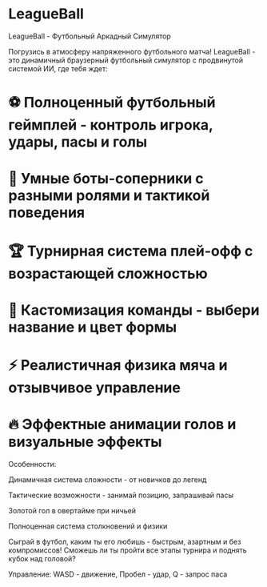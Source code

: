 # LeagueBall
LeagueBall - Футбольный Аркадный Симулятор

Погрузись в атмосферу напряженного футбольного матча! LeagueBall - это динамичный браузерный футбольный симулятор с продвинутой системой ИИ, где тебя ждет:


# ⚽ Полноценный футбольный геймплей - контроль игрока, удары, пасы и голы
# 🤖 Умные боты-соперники с разными ролями и тактикой поведения
# 🏆 Турнирная система плей-офф с возрастающей сложностью
# 🎨 Кастомизация команды - выбери название и цвет формы
# ⚡ Реалистичная физика мяча и отзывчивое управление
# 🔥 Эффектные анимации голов и визуальные эффекты

Особенности:

Динамичная система сложности - от новичков до легенд

Тактические возможности - занимай позицию, запрашивай пасы

Золотой гол в овертайме при ничьей

Полноценная система столкновений и физики

Сыграй в футбол, каким ты его любишь - быстрым, азартным и без компромиссов! Сможешь ли ты пройти все этапы турнира и поднять кубок над головой?

Управление: WASD - движение, Пробел - удар, Q - запрос паса
